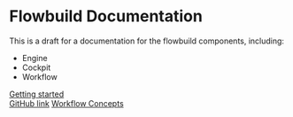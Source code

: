 # Flowbuild Documentation

This is a draft for a documentation for the flowbuild components, including:

- Engine
- Cockpit
- Workflow

[Getting started](GETTING_STARTED.html)  
[GitHub link](https://github.com/mrgalopes/flowbuild-doc)
[Workflow Concepts](CONCEPTS.md)
